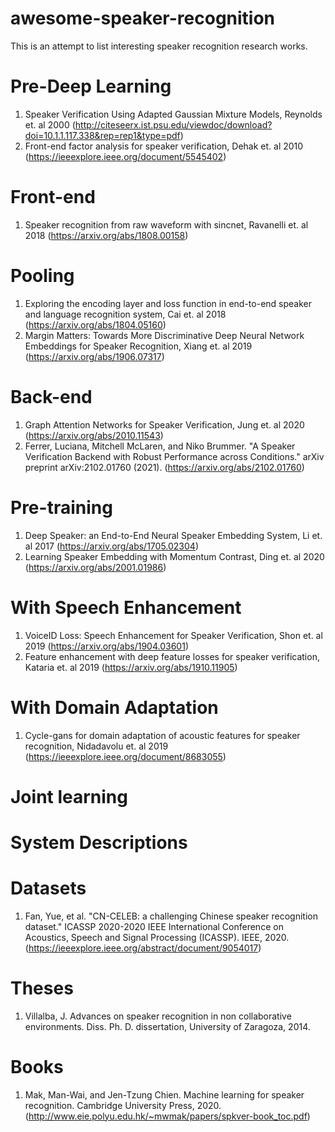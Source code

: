 # awesome-speaker-recognition
This is an attempt to list interesting speaker recognition research works.

# Pre-Deep Learning
1. Speaker Verification Using Adapted Gaussian Mixture Models, Reynolds et. al 2000 (http://citeseerx.ist.psu.edu/viewdoc/download?doi=10.1.1.117.338&rep=rep1&type=pdf)
2. Front-end factor analysis for speaker verification, Dehak et. al 2010 (https://ieeexplore.ieee.org/document/5545402)

# Front-end
1. Speaker recognition from raw waveform with sincnet, Ravanelli et. al 2018 (https://arxiv.org/abs/1808.00158)

# Pooling
1. Exploring the encoding layer and loss function in end-to-end speaker and language recognition system, Cai et. al 2018 (https://arxiv.org/abs/1804.05160)
2. Margin Matters: Towards More Discriminative Deep Neural Network Embeddings for Speaker Recognition, Xiang et. al 2019 (https://arxiv.org/abs/1906.07317)

# Back-end
1. Graph Attention Networks for Speaker Verification, Jung et. al 2020 (https://arxiv.org/abs/2010.11543)
2. Ferrer, Luciana, Mitchell McLaren, and Niko Brummer. "A Speaker Verification Backend with Robust Performance across Conditions." arXiv preprint arXiv:2102.01760 (2021). (https://arxiv.org/abs/2102.01760)

# Pre-training
1. Deep Speaker: an End-to-End Neural Speaker Embedding System, Li et. al 2017 (https://arxiv.org/abs/1705.02304)
2. Learning Speaker Embedding with Momentum Contrast, Ding et. al 2020 (https://arxiv.org/abs/2001.01986)

# With Speech Enhancement
1. VoiceID Loss: Speech Enhancement for Speaker Verification, Shon et. al 2019 (https://arxiv.org/abs/1904.03601)
2. Feature enhancement with deep feature losses for speaker verification, Kataria et. al 2019 (https://arxiv.org/abs/1910.11905) 

# With Domain Adaptation
1. Cycle-gans for domain adaptation of acoustic features for speaker recognition, Nidadavolu et. al 2019 (https://ieeexplore.ieee.org/document/8683055)

# Joint learning

# System Descriptions

# Datasets
1. Fan, Yue, et al. "CN-CELEB: a challenging Chinese speaker recognition dataset." ICASSP 2020-2020 IEEE International Conference on Acoustics, Speech and Signal Processing (ICASSP). IEEE, 2020. (https://ieeexplore.ieee.org/abstract/document/9054017)

# Theses
1. Villalba, J. Advances on speaker recognition in non collaborative environments. Diss. Ph. D. dissertation, University of Zaragoza, 2014.

# Books
1. Mak, Man-Wai, and Jen-Tzung Chien. Machine learning for speaker recognition. Cambridge University Press, 2020. (http://www.eie.polyu.edu.hk/~mwmak/papers/spkver-book_toc.pdf)
